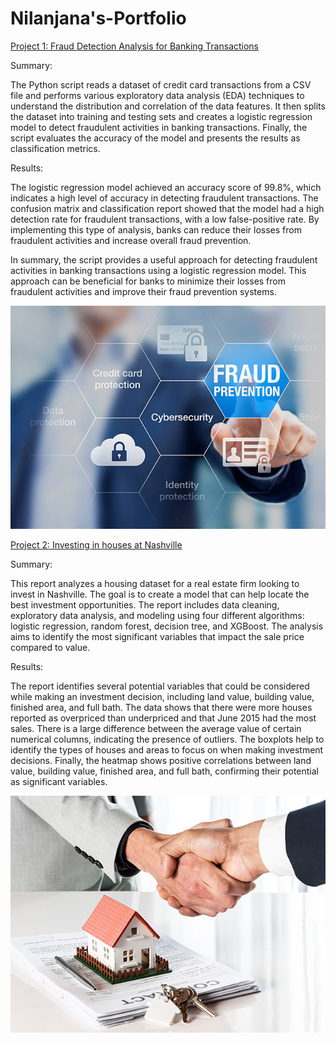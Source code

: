 # Nilanjana's-Portfolio
[Project 1: Fraud Detection Analysis for Banking Transactions](https://github.com/nilanjanaghoshal/Fraud-Detection-Analysis-for-Banking-Transactions)

Summary:

The Python script reads a dataset of credit card transactions from a CSV file and performs various exploratory data analysis (EDA) techniques to understand the distribution and correlation of the data features. It then splits the dataset into training and testing sets and creates a logistic regression model to detect fraudulent activities in banking transactions. Finally, the script evaluates the accuracy of the model and presents the results as classification metrics.

Results:

The logistic regression model achieved an accuracy score of 99.8%, which indicates a high level of accuracy in detecting fraudulent transactions. The confusion matrix and classification report showed that the model had a high detection rate for fraudulent transactions, with a low false-positive rate. By implementing this type of analysis, banks can reduce their losses from fraudulent activities and increase overall fraud prevention.

In summary, the script provides a useful approach for detecting fraudulent activities in banking transactions using a logistic regression model. This approach can be beneficial for banks to minimize their losses from fraudulent activities and improve their fraud prevention systems.

![](/images/istockphoto-585806700-612x612.jpg)

[Project 2: Investing in houses at Nashville](https://github.com/nilanjanaghoshal/Nashville_house_price-prediction)

Summary:

This report analyzes a housing dataset for a real estate firm looking to invest in Nashville. The goal is to create a model that can help locate the best investment opportunities. The report includes data cleaning, exploratory data analysis, and modeling using four different algorithms: logistic regression, random forest, decision tree, and XGBoost. The analysis aims to identify the most significant variables that impact the sale price compared to value.

Results:

The report identifies several potential variables that could be considered while making an investment decision, including land value, building value, finished area, and full bath. The data shows that there were more houses reported as overpriced than underpriced and that June 2015 had the most sales. There is a large difference between the average value of certain numerical columns, indicating the presence of outliers. The boxplots help to identify the types of houses and areas to focus on when making investment decisions. Finally, the heatmap shows positive correlations between land value, building value, finished area, and full bath, confirming their potential as significant variables.

![](https://github.com/nilanjanaghoshal/Nilanjana-Portfolio/blob/main/images/house%20sale.jpg)
